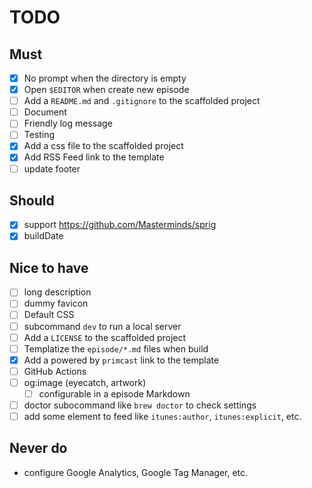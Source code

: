 # TODO

## Must
- [x] No prompt when the directory is empty
- [x] Open `$EDITOR` when create new episode
- [ ] Add a `README.md` and `.gitignore` to the scaffolded project
- [ ] Document
- [ ] Friendly log message
- [ ] Testing
- [x] Add a css file to the scaffolded project
- [x] Add RSS Feed link to the template
- [ ] update footer

## Should
- [x] support https://github.com/Masterminds/sprig
- [x] buildDate

## Nice to have
- [ ] long description
- [ ] dummy favicon
- [ ] Default CSS
- [ ] subcommand `dev` to run a local server
- [ ] Add a `LICENSE` to the scaffolded project
- [ ] Templatize the `episode/*.md` files when build
- [x] Add a powered by `primcast` link to the template
- [ ] GitHub Actions
- [ ] og:image (eyecatch, artwork)
    - [ ] configurable in a episode Markdown
- [ ] doctor subocommand like `brew doctor` to check settings
- [ ] add some element to feed like `itunes:author`, `itunes:explicit`, etc.

## Never do
- configure Google Analytics, Google Tag Manager, etc.
